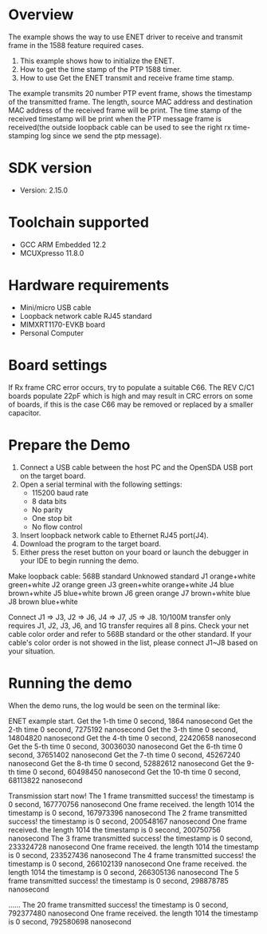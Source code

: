 Overview
========

The example shows the way to use ENET driver to
 receive and transmit frame in the 1588 feature required cases.

1. This example shows how to initialize the ENET.
2. How to get the time stamp of the PTP 1588 timer.
3. How to use Get the ENET transmit and receive frame time stamp.

The example transmits 20 number PTP event frame, shows the timestamp of the transmitted frame.
The length, source MAC address and destination MAC address of the received frame will be print.
The time stamp of the received timestamp will be print when the PTP message frame is received(the outside loopback cable can be used to see the right rx time-stamping log since we send the ptp message).

SDK version
===========
- Version: 2.15.0

Toolchain supported
===================
- GCC ARM Embedded  12.2
- MCUXpresso  11.8.0

Hardware requirements
=====================
- Mini/micro USB cable
- Loopback network cable RJ45 standard
- MIMXRT1170-EVKB board
- Personal Computer

Board settings
==============
If Rx frame CRC error occurs, try to populate a suitable C66. The REV C/C1 boards populate 22pF which is high and may result in CRC
errors on some of boards, if this is the case C66 may be removed or replaced by a smaller capacitor.

Prepare the Demo
================
1.  Connect a USB cable between the host PC and the OpenSDA USB port on the target board.
2.  Open a serial terminal with the following settings:
    - 115200 baud rate
    - 8 data bits
    - No parity
    - One stop bit
    - No flow control
3.  Insert loopback network cable to Ethernet RJ45 port(J4).
4.  Download the program to the target board.
5.  Either press the reset button on your board or launch the debugger in your IDE to begin running the demo.

Make loopback cable:
    568B standard 	Unknowed standard
J1	orange+white    green+white
J2	orange          green
J3	green+white     orange+white
J4	blue            brown+white
J5	blue+white      brown
J6	green           orange
J7	brown+white     blue
J8	brown           blue+white

Connect J1 => J3, J2 => J6, J4 => J7, J5 => J8. 10/100M transfer only requires J1, J2, J3, J6, and 1G transfer requires all 8 pins.
Check your net cable color order and refer to 568B standard or the other standard. If your cable's color order is not showed in the list,
please connect J1~J8 based on your situation.

Running the demo
================
When the demo runs, the log would be seen on the terminal like:

ENET example start.
 Get the 1-th time 0 second, 1864 nanosecond
 Get the 2-th time 0 second, 7275192 nanosecond
 Get the 3-th time 0 second, 14804820 nanosecond
 Get the 4-th time 0 second, 22420658 nanosecond
 Get the 5-th time 0 second, 30036030 nanosecond
 Get the 6-th time 0 second, 37651402 nanosecond
 Get the 7-th time 0 second, 45267240 nanosecond
 Get the 8-th time 0 second, 52882612 nanosecond
 Get the 9-th time 0 second, 60498450 nanosecond
 Get the 10-th time 0 second, 68113822 nanosecond

Transmission start now!
The 1 frame transmitted success!
 the timestamp is 0 second, 167770756 nanosecond
 One frame received. the length 1014
 the timestamp is 0 second, 167973396 nanosecond
The 2 frame transmitted success!
 the timestamp is 0 second, 200548167 nanosecond
 One frame received. the length 1014
 the timestamp is 0 second, 200750756 nanosecond
The 3 frame transmitted success!
 the timestamp is 0 second, 233324728 nanosecond
 One frame received. the length 1014
 the timestamp is 0 second, 233527436 nanosecond
The 4 frame transmitted success!
 the timestamp is 0 second, 266102139 nanosecond
 One frame received. the length 1014
 the timestamp is 0 second, 266305136 nanosecond
The 5 frame transmitted success!
 the timestamp is 0 second, 298878785 nanosecond

......
The 20 frame transmitted success!
 the timestamp is 0 second, 792377480 nanosecond
 One frame received. the length 1014
 the timestamp is 0 second, 792580698 nanosecond
